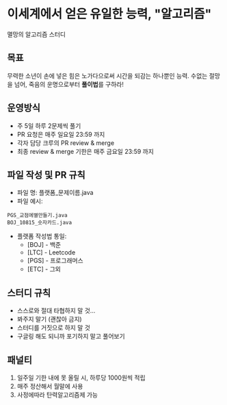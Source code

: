 # 이세계에서 얻은 유일한 능력, "알고리즘"

멸망의 알고리즘 스터디

## 목표

무력한 소년이 손에 넣은 힘은 노가다으로써 시간을 되감는 하나뿐인 능력. 수없는 절망을 넘어, 죽음의 운명으로부터 **풀이법**를 구하라!

## 운영방식

- 주 5일 하루 2문제씩 풀기
- PR 요청은 매주 일요일 23:59 까지
- 각자 담당 크루의 PR review & merge
- 최종 review & merge 기한은 매주 금요일 23:59 까지


## 파일 작성 및 PR 규칙
- 파일 명: 플랫폼_문제이름.java
- 파일 예시:

```
PGS_교점에별만들기.java
BOJ_10815_숫자카드.java
```

- 플랫폼 작성법 통일: 
  * [BOJ] - 백준
  * [LTC] - Leetcode
  * [PGS] - 프로그래머스
  * [ETC] - 그외

## 스터디 규칙
- 스스로와 절대 타협하지 말 것…
- 봐주지 말기 (괜찮아 금지)
- 스터디를 거짓으로 하지 말 것
- 구글링 해도 되니까 포기하지 말고 풀어보기

## 패널티

1. 일주일 기한 내에 못 올릴 시, 하루당 1000원씩 적립
2. 매주 정산해서 월말에 사용
3. 사정에따라 탄력알고리즘제 가능

